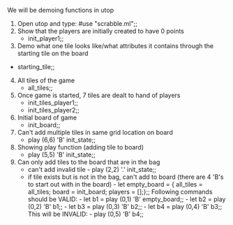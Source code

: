 We will be demoing functions in utop

1. Open utop and type: #use "scrabble.ml";;
2. Show that the players are initially created to have 0 points
    - init_player1;;
3. Demo what one tile looks like/what attributes it contains through the 
starting tile on the board
  -  starting_tile;;
4. All tiles of the game
    - all_tiles;;
5. Once game is started, 7 tiles are dealt to hand of players
    - init_tiles_player1;;
    - init_tiles_player2;;
6. Initial board of game
    - init_board;;
7. Can't add multiple tiles in same grid location on board
    - play (6,6) 'B' init_state;;
8. Showing play function (adding tile to board)
    - play (5,5) 'B' init_state;;
9. Can only add tiles to the board that are in the bag
    - can't add invalid tile
          - play (2,2) '.' init_state;;
    - if tile exists but is not in the bag, can't add to board (there are 4 'B's to start out with in the board)
          - let empty_board = { all_tiles = all_tiles; board = init_board; players = [];};;
          Following commands should be VALID:
          - let b1 = play (0,1) 'B' empty_board;;
          - let b2 = play (0,2) 'B' b1;;
          - let b3 = play (0,3) 'B' b2;;
          - let b4 = play (0,4) 'B' b3;;
          This will be INVALID:
          - play (0,5) 'B' b4;;